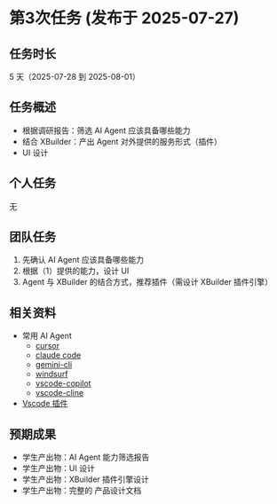 # 第3次任务 (发布于 2025-07-27)

## 任务时长

5 天（2025-07-28 到 2025-08-01）

## 任务概述

- 根据调研报告：筛选 AI Agent 应该具备哪些能力
- 结合 XBuilder：产出 Agent 对外提供的服务形式（插件）
- UI 设计

## 个人任务

无

## 团队任务

1. 先确认 AI Agent 应该具备哪些能力
2. 根据（1）提供的能力，设计 UI
3. Agent 与 XBuilder 的结合方式，推荐插件（需设计 XBuilder 插件引擎）

## 相关资料

- 常用 AI Agent
  - [cursor](https://cursor.com/cn/agents)
  - [claude code](https://docs.anthropic.com/en/docs/claude-code/overview)
  - [gemini-cli](https://github.com/google-gemini/gemini-cli/blob/main/docs/index.md)
  - [windsurf](https://windsurf.com/editor)
  - [vscode-copilot](https://github.com/features/copilot)
  - [vscode-cline](https://github.com/cline/cline)
- [Vscode 插件](https://code.visualstudio.com/api/extension-guides/overview)

## 预期成果

- 学生产出物：AI Agent 能力筛选报告
- 学生产出物：UI 设计
- 学生产出物：XBuilder 插件引擎设计
- 学生产出物：完整的 产品设计文档

